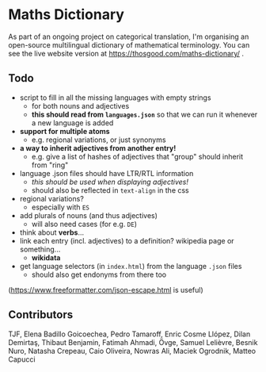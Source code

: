 # Maths Dictionary

As part of an ongoing project on categorical translation, I'm organising an open-source multilingual dictionary of mathematical terminology.
You can see the live website version at https://thosgood.com/maths-dictionary/ .

## Todo

- script to fill in all the missing languages with empty strings
    + for both nouns and adjectives
    + **this should read from `languages.json`** so that we can run it whenever a new language is added
- **support for multiple atoms**
    + e.g. regional variations, or just synonyms
- **a way to inherit adjectives from another entry!**
    + e.g. give a list of hashes of adjectives that "group" should inherit from "ring"
- language .json files should have LTR/RTL information
    + _this should be used when displaying adjectives!_
    + should also be reflected in `text-align` in the css
- regional variations?
    + especially with `ES`
- add plurals of nouns (and thus adjectives)
    + will also need cases (for e.g. `DE`)
- think about **verbs**...
- link each entry (incl. adjectives) to a definition? wikipedia page or something...
    + **wikidata**
- get language selectors (in `index.html`) from the language `.json` files
    + should also get endonyms from there too

(<https://www.freeformatter.com/json-escape.html> is useful)

## Contributors

TJF, Elena Badillo Goicoechea, Pedro Tamaroff, Enric Cosme Llópez, Dilan Demirtaş, Thibaut Benjamin, Fatimah Ahmadi, Övge, Samuel Lelièvre, Besnik Nuro, Natasha Crepeau, Caio Oliveira, Nowras Ali, Maciek Ogrodnik, Matteo Capucci

